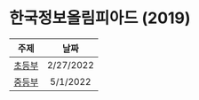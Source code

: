# 한국정보올림피아드 (2019)
|주제|날짜|
|:---:|:---:|
|[초등부](./elementary/README.md)|2/27/2022|
|[중등부](./middle/README.md)|5/1/2022|